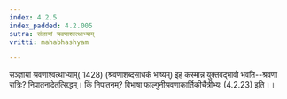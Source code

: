 ```yaml
---
index: 4.2.5
index_padded: 4.2.005
sutra: संज्ञायां श्रवणाश्वत्थाभ्याम्‌
vritti: mahabhashyam

---
```

 सञ्ज्ञायां श्रवणाश्वत्थाभ्याम्( 1428) (श्रवणाशब्दसाधकं भाष्यम्) इह कस्मान्न युक्तवद्भावो भवति--श्रवणा रात्रिः? निपातनादेतत्सिद्धम्। किं निपातनम्? विभाषा फाल्गुनीश्रवणाकार्तिकीचैत्रीभ्यः (4.2.23) इति।। 